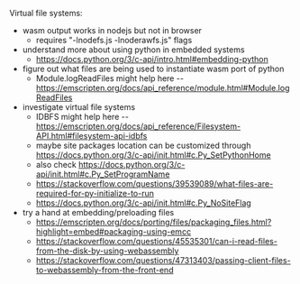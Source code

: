 Virtual file systems:
  * wasm output works in nodejs but not in browser
    * requires "-lnodefs.js -lnoderawfs.js" flags
  * understand more about using python in embedded systems
    * https://docs.python.org/3/c-api/intro.html#embedding-python
  * figure out what files are being used to instantiate wasm port of python
    * Module.logReadFiles might help here -- https://emscripten.org/docs/api_reference/module.html#Module.logReadFiles
  * investigate virtual file systems
    * IDBFS might help here -- https://emscripten.org/docs/api_reference/Filesystem-API.html#filesystem-api-idbfs
    * maybe site packages location can be customized through https://docs.python.org/3/c-api/init.html#c.Py_SetPythonHome
    * also check https://docs.python.org/3/c-api/init.html#c.Py_SetProgramName
    * https://stackoverflow.com/questions/39539089/what-files-are-required-for-py-initialize-to-run
    * https://docs.python.org/3/c-api/init.html#c.Py_NoSiteFlag
  * try a hand at embedding/preloading files
    * https://emscripten.org/docs/porting/files/packaging_files.html?highlight=embed#packaging-using-emcc
    * https://stackoverflow.com/questions/45535301/can-i-read-files-from-the-disk-by-using-webassembly
    * https://stackoverflow.com/questions/47313403/passing-client-files-to-webassembly-from-the-front-end
